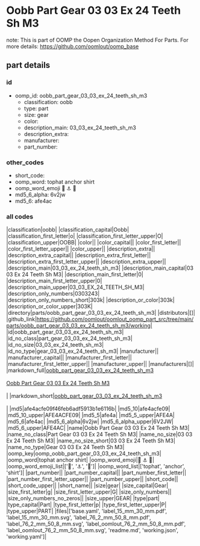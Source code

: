 # Oobb Part Gear 03 03 Ex 24 Teeth Sh M3  

note: This is part of OOMP the Oopen Organization Method For Parts. For more details: https://github.com/oomlout/oomp_base

##  part details





### id
* oomp_id: oobb_part_gear_03_03_ex_24_teeth_sh_m3
  * classification: oobb
  * type: part
  * size: gear
  * color: 
  * description_main: 03_03_ex_24_teeth_sh_m3
  * description_extra: 
  * manufacturer: 
  * part_number: 

### other_codes
* short_code: 
* oomp_word: tophat anchor shirt
* oomp_word_emoji :tophat: :anchor: :shirt:
* md5_6_alpha: 6v2jw
* md5_6: afe4ac

### all codes 
|classification|oobb|
|classification_capital|Oobb|
|classification_first_letter|o|
|classification_first_letter_upper|O|
|classification_upper|OOBB|
|color||
|color_capital||
|color_first_letter||
|color_first_letter_upper||
|color_upper||
|description_extra||
|description_extra_capital||
|description_extra_first_letter||
|description_extra_first_letter_upper||
|description_extra_upper||
|description_main|03_03_ex_24_teeth_sh_m3|
|description_main_capital|03 03 Ex 24 Teeth Sh M3|
|description_main_first_letter|0|
|description_main_first_letter_upper|0|
|description_main_upper|03_03_EX_24_TEETH_SH_M3|
|description_only_numbers|0303243|
|description_only_numbers_short|303k|
|description_or_color|303k|
|description_or_color_upper|303K|
|directory|parts/oobb_part_gear_03_03_ex_24_teeth_sh_m3|
|distributors|[]|
|github_link|https://github.com/oomlout/oomlout_oomp_part_src/tree/main/parts/oobb_part_gear_03_03_ex_24_teeth_sh_m3/working|
|id|oobb_part_gear_03_03_ex_24_teeth_sh_m3|
|id_no_class|part_gear_03_03_ex_24_teeth_sh_m3|
|id_no_size|03_03_ex_24_teeth_sh_m3|
|id_no_type|gear_03_03_ex_24_teeth_sh_m3|
|manufacturer||
|manufacturer_capital||
|manufacturer_first_letter||
|manufacturer_first_letter_upper||
|manufacturer_upper||
|manufacturers|[]|
|markdown_full|[oobb_part_gear_03_03_ex_24_teeth_sh_m3](https://github.com/oomlout/oomlout_oomp_part_src/tree/main/parts/oobb_part_gear_03_03_ex_24_teeth_sh_m3/working)<br>[](https://github.com/oomlout/oomlout_oomp_part_src/tree/main/parts/oobb_part_gear_03_03_ex_24_teeth_sh_m3/working)<br>[Oobb Part Gear 03 03 Ex 24 Teeth Sh M3](https://github.com/oomlout/oomlout_oomp_part_src/tree/main/parts/oobb_part_gear_03_03_ex_24_teeth_sh_m3/working)<br><br>|
|markdown_short|[oobb_part_gear_03_03_ex_24_teeth_sh_m3](https://github.com/oomlout/oomlout_oomp_part_src/tree/main/parts/oobb_part_gear_03_03_ex_24_teeth_sh_m3/working)<br><br>|
|md5|afe4acfe09f46feb6adf5913b1e6116b|
|md5_10|afe4acfe09|
|md5_10_upper|AFE4ACFE09|
|md5_5|afe4a|
|md5_5_upper|AFE4A|
|md5_6|afe4ac|
|md5_6_alpha|6v2jw|
|md5_6_alpha_upper|6V2JW|
|md5_6_upper|AFE4AC|
|name|Oobb Part Gear 03 03 Ex 24 Teeth Sh M3|
|name_no_class|Part Gear 03 03 Ex 24 Teeth Sh M3|
|name_no_size|03 03 Ex 24 Teeth Sh M3|
|name_no_size_short|03 03 Ex 24 Teeth Sh M3|
|name_no_type|Gear 03 03 Ex 24 Teeth Sh M3|
|oomp_key|oomp_oobb_part_gear_03_03_ex_24_teeth_sh_m3|
|oomp_word|tophat anchor shirt|
|oomp_word_emoji|:tophat: :anchor: :shirt:|
|oomp_word_emoji_list|[':tophat:', ':anchor:', ':shirt:']|
|oomp_word_list|['tophat', 'anchor', 'shirt']|
|part_number||
|part_number_capital||
|part_number_first_letter||
|part_number_first_letter_upper||
|part_number_upper||
|short_code||
|short_code_upper||
|short_name||
|size|gear|
|size_capital|Gear|
|size_first_letter|g|
|size_first_letter_upper|G|
|size_only_numbers||
|size_only_numbers_no_zeros||
|size_upper|GEAR|
|type|part|
|type_capital|Part|
|type_first_letter|p|
|type_first_letter_upper|P|
|type_upper|PART|
|files|['base.yaml', 'label_15_mm_30_mm.pdf', 'label_15_mm_30_mm.svg', 'label_76_2_mm_50_8_mm.pdf', 'label_76_2_mm_50_8_mm.svg', 'label_oomlout_76_2_mm_50_8_mm.pdf', 'label_oomlout_76_2_mm_50_8_mm.svg', 'readme.md', 'working.json', 'working.yaml']|
